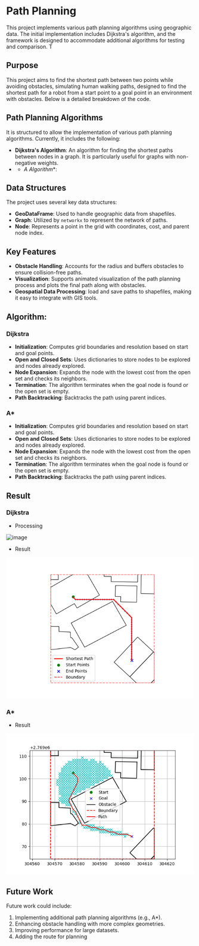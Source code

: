 # Path Planning

This project implements various path planning algorithms using geographic data. The initial implementation includes Dijkstra's algorithm, and the framework is designed to accommodate additional algorithms for testing and comparison. T

## Purpose

This project aims to find the shortest path between two points while avoiding obstacles, simulating human walking paths, designed to find the shortest path for a robot from a start point to a goal point in an environment with obstacles. Below is a detailed breakdown of the code.

## Path Planning Algorithms

It  is structured to allow the implementation of various path planning algorithms. Currently, it includes the following:

- **Dijkstra's Algorithm**: An algorithm for finding the shortest paths between nodes in a graph. It is particularly useful for graphs with non-negative weights.
- - **A* Algorithm**:

## Data Structures

The project uses several key data structures:

- **GeoDataFrame**: Used to handle geographic data from shapefiles.
- **Graph**: Utilized by `networkx` to represent the network of paths.
- **Node**: Represents a point in the grid with coordinates, cost, and parent node index.

## Key Features

- **Obstacle Handling**: Accounts for the radius and buffers obstacles to ensure collision-free paths.
- **Visualization**: Supports animated visualization of the path planning process and plots the final path along with obstacles.
- **Geospatial Data Processing**: load and save paths to shapefiles, making it easy to integrate with GIS tools.

## Algorithm: 

### Dijkstra
- **Initialization**: Computes grid boundaries and resolution based on start and goal points.
- **Open and Closed Sets**: Uses dictionaries to store nodes to be explored and nodes already explored.
- **Node Expansion**: Expands the node with the lowest cost from the open set and checks its neighbors.
- **Termination**: The algorithm terminates when the goal node is found or the open set is empty.
- **Path Backtracking**: Backtracks the path using parent indices.

### A* 
- **Initialization**: Computes grid boundaries and resolution based on start and goal points.
- **Open and Closed Sets**: Uses dictionaries to store nodes to be explored and nodes already explored.
- **Node Expansion**: Expands the node with the lowest cost from the open set and checks its neighbors.
- **Termination**: The algorithm terminates when the goal node is found or the open set is empty.
- **Path Backtracking**: Backtracks the path using parent indices.

## Result

### Dijkstra

- Processing
  
![image](https://github.com/user-attachments/assets/8225d1fb-85f0-45d9-8841-8061ae9d9071)

- Result
  
![Dijkstra](https://github.com/skyflying/path_planning/blob/main/Result/Dijkstra_result.png)

### A*

- Result

![A star](https://github.com/skyflying/path_planning/blob/main/Result/Figure_2.png)

## Future Work
Future work could include:

1. Implementing additional path planning algorithms (e.g., A*).
2. Enhancing obstacle handling with more complex geometries.
3. Improving performance for large datasets.
4. Adding the route for planning


